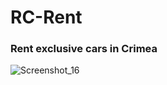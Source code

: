 # RC-Rent

### Rent exclusive cars in Crimea

![Screenshot_16](https://github.com/rxfr-dvpr/RC-Rent/assets/99332462/143bc856-ffc4-4999-8d18-d84e1561f3e7)
